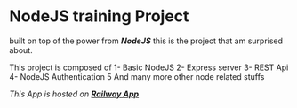 # NodeJS training Project

built on top of the power from ***NodeJS*** this is the project that am surprised about.

This project is composed of
1- Basic NodeJS
2- Express server
3- REST Api
4- NodeJS Authentication
5 And many more other node related stuffs

*This App is hosted on ***[Railway App](https://railwayapp.app/project/)****
